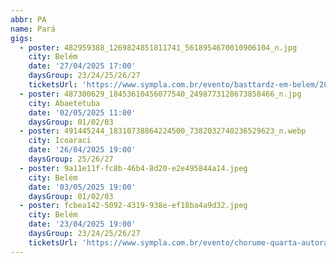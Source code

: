 ```yaml
---
abbr: PA
name: Pará
gigs:
  - poster: 482959388_1269824851811741_5618954670010906104_n.jpg
    city: Belém
    date: '27/04/2025 17:00'
    daysGroup: 23/24/25/26/27
    ticketsUrl: 'https://www.sympla.com.br/evento/basttardz-em-belem/2866677'
  - poster: 487300629_18453610456077540_2498773128673858466_n.jpg
    city: Abaetetuba
    date: '02/05/2025 11:00'
    daysGroup: 01/02/03
  - poster: 491445244_18310738864224500_7382032740236529623_n.webp
    city: Icoaraci
    date: '26/04/2025 19:00'
    daysGroup: 25/26/27
  - poster: 9a11e11f-fc8b-46b4-8d20-e2e495844a14.jpeg
    city: Belém
    date: '03/05/2025 19:00'
    daysGroup: 01/02/03
  - poster: fcbea142-5092-4319-938e-ef18ba4a9d32.jpeg
    city: Belém
    date: '23/04/2025 19:00'
    daysGroup: 23/24/25/26/27
    ticketsUrl: 'https://www.sympla.com.br/evento/chorume-quarta-autoral-23-04/2906666'
---
```


